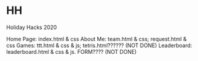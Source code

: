 # HH
Holiday Hacks 2020

Home Page: index.html & css
About Me: team.html & css; request.html & css
Games: ttt.html & css & js; tetris.html?????? (NOT DONE)
Leaderboard: leaderboard.html & css & js. FORM???? (NOT DONE)
